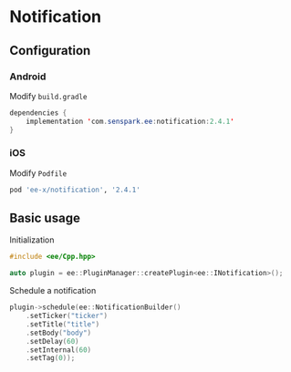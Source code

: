 # Notification
## Configuration
### Android
Modify `build.gradle`
```java
dependencies {
    implementation 'com.senspark.ee:notification:2.4.1'
}
```

### iOS
Modify `Podfile`
```ruby
pod 'ee-x/notification', '2.4.1'
```

## Basic usage
Initialization
```cpp
#include <ee/Cpp.hpp>

auto plugin = ee::PluginManager::createPlugin<ee::INotification>();
```

Schedule a notification
```cpp
plugin->schedule(ee::NotificationBuilder()
    .setTicker("ticker")
    .setTitle("title")
    .setBody("body")
    .setDelay(60)
    .setInternal(60)
    .setTag(0));
```